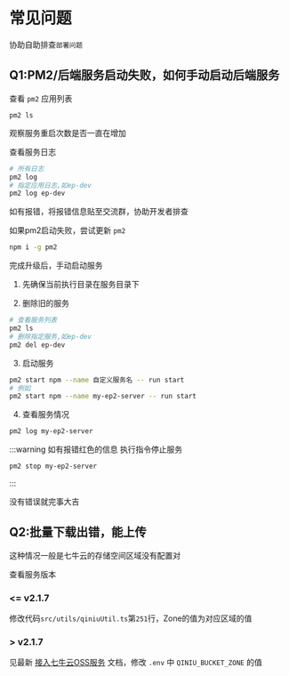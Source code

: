 # 常见问题
协助自助排查`部署问题`

## Q1:PM2/后端服务启动失败，如何手动启动后端服务
查看 `pm2` 应用列表
```shell
pm2 ls
```
<Picture src="https://img.cdn.sugarat.top/mdImg/MTY1NTM0NTI1MDEzOQ==655345250139" />

观察服务重启次数是否一直在增加

查看服务日志

```sh
# 所有日志
pm2 log
# 指定应用日志,如ep-dev
pm2 log ep-dev
```

如有报错，将报错信息贴至交流群，协助开发者排查

如果pm2启动失败，尝试更新 `pm2`

```sh
npm i -g pm2
```

完成升级后，手动启动服务
1. 先确保当前执行目录在服务目录下

<Picture src="https://img.cdn.sugarat.top/mdImg/MTY1NTM0NTYzMzk0Nw==655345633947" />

2. 删除旧的服务

```sh
# 查看服务列表
pm2 ls
# 删除指定服务,如ep-dev
pm2 del ep-dev
```

3. 启动服务

```sh
pm2 start npm --name 自定义服务名 -- run start
# 例如
pm2 start npm --name my-ep2-server -- run start
```

<Picture src="https://img.cdn.sugarat.top/mdImg/MTY1NTM0NTg4MTQzNw==655345881437" />

4. 查看服务情况

```sh
pm2 log my-ep2-server
```

:::warning 如有报错红色的信息
执行指令停止服务
```sh
pm2 stop my-ep2-server
```

<Picture src="https://img.cdn.sugarat.top/mdImg/MTY1NTM0NjEwODI3Nw==655346108277" />
:::

没有错误就完事大吉

## Q2:批量下载出错，能上传

这种情况一般是七牛云的存储空间区域没有配置对

查看服务版本

### <= v2.1.7

修改代码`src/utils/qiniuUtil.ts`第`251`行，Zone的值为对应区域的值

<Picture src="https://img.cdn.sugarat.top/mdImg/MTY1NTM0Njg4NDIxNQ==655346884215" />

<Picture src="https://img.cdn.sugarat.top/mdImg/MTY1NTM0Njk0NTY2Mw==655346945663" />

### > v2.1.7
见最新 [接入七牛云OSS服务](./qiniu.md#创建存储空间) 文档，修改 `.env` 中 `QINIU_BUCKET_ZONE` 的值
